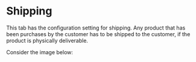 # Shipping

This tab has the configuration setting for shipping. Any product that has been purchases by the customer has to be shipped to the customer, if the product is physically deliverable.

Consider the image below:

